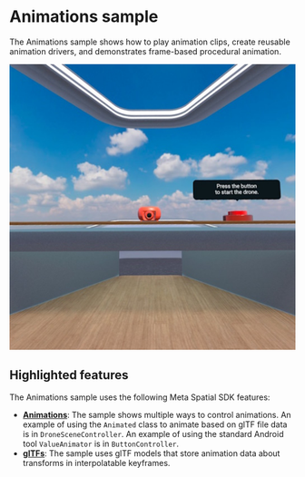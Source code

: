 # Animations sample

The Animations sample shows how to play animation clips, create reusable animation drivers, and demonstrates frame-based procedural animation.


![Animation Sample](documentation/animations-sample.jpg)



## Highlighted features
The Animations sample uses the following Meta Spatial SDK features:
* **[Animations](https://developers.meta.com/horizon/documentation/spatial-sdk/spatial-sdk-animations)**: The sample shows multiple ways to control animations. An example of using the `Animated` class to animate based on glTF file data is in `DroneSceneController`. An example of using the standard Android tool `ValueAnimator` is in `ButtonController`.
* **[glTFs](https://developers.meta.com/horizon/documentation/spatial-sdk/spatial-sdk-gltfs)**: The sample uses glTF models that store animation data about transforms in interpolatable keyframes.
